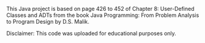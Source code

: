 This Java project is based on page 426 to 452 of Chapter 8: User-Defined Classes and ADTs from the book Java Programming: From Problem Analysis to Program Design by D.S. Malik.

Disclaimer: This code was uploaded for educational purposes only.
